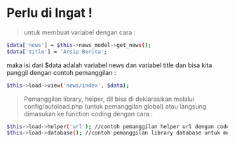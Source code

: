 # Perlu di Ingat !

> untuk membuat variabel dengan cara :
``` bash
$data['news'] = $this->news_model->get_news();
$data['title'] = 'Arsip Berita';
```
maka isi dari $data adalah variabel news dan variabel title dan bisa kita panggil dengan contoh pemanggilan :
``` bash
$this->load->view('news/index', $data);
```
> Pemanggilan library, helper, dll bisa di deklarasikan melalui config/autoload.php (untuk pemanggilan global) atau langsung dimasukan ke function coding dengan cara :
``` bash
$this->load->helper('url'); //contoh pemanggilan helper url dengan code langsung
$this->load->database(); //contoh pemanggilan library database untuk menjalankan perintah SQL
```